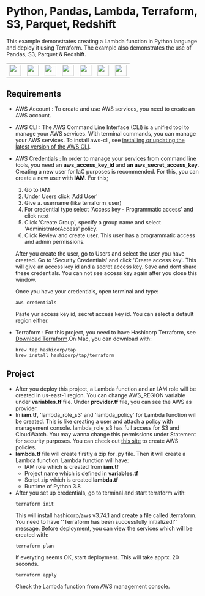 # Python, Pandas, Lambda, Terraform, S3, Parquet, Redshift

This example demonstrates creating a Lambda function in Python language and deploy it using Terraform. The example also demonstrates the use of Pandas, S3, Parquet & Redshift.

<table>
  <tr>
    <td>
    <img src="https://upload.wikimedia.org/wikipedia/commons/thumb/c/c3/Python-logo-notext.svg/1200px-Python-logo-notext.svg.png" width="30"/>
    </td>
    <td>
    <img src="https://encrypted-tbn0.gstatic.com/images?q=tbn:ANd9GcT01Ctpf3nRjz7b9l-om2h2llNA0jL4d_MVtXXXHVF5mWIn5nyMXLgzYscFGZdbhf_LN8M&usqp=CAU" width="30"/>
    </td>
    <td>
    <img src="https://upload.wikimedia.org/wikipedia/commons/8/89/Half-Life_lambda_logo.svg" width="30"/>
    </td>
    <td>
    <img src="https://www.terraform.io/img/docs/tfe_logo.png" width="30"/>
    </td>
    <td>
    <img src="https://upload.wikimedia.org/wikipedia/commons/thumb/b/bc/Amazon-S3-Logo.svg/1200px-Amazon-S3-Logo.svg.png" width="30"/>
    </td>
    <td>
    <img src="https://i0.wp.com/blog.contactsunny.com/wp-content/uploads/2020/04/parquet_logo.jpeg" width="30"/>
    </td>
    <td>
    <img src="https://www.clipartmax.com/png/middle/200-2001778_redshift-amazon-redshift-logo.png" width="30"/>
    </td>
  </tr>
</table>

## Requirements

- AWS Account : To create and use AWS services, you need to create an AWS account.
- AWS CLI : The AWS Command Line Interface (CLI) is a unified tool to manage your AWS services. With terminal commands, you can manage your AWS services. To install aws-cli, see [installing or updating the latest version of the AWS CLI](https://docs.aws.amazon.com/cli/latest/userguide/getting-started-install.html).
- AWS Credentials : In order to manage your services from command line tools, you need an **aws_access_key_id** and **an aws_secret_access_key**. Creating a new user for IaC purposes is recommended. For this, you can create a new user with **IAM**. For this;

  1. Go to IAM
  2. Under Users click 'Add User'
  3. Give a. username (like terraform_user)
  4. For credential type select 'Access key - Programmatic access' and click next
  5. Click 'Create Group', specify a group name and select 'AdministratorAccess' policy.
  6. Click Review and create user. This user has a programmatic access and admin permissions.

  After you create the user, go to Users and select the user you have created. Go to 'Security Credentials' and click 'Create access key'. This will give an access key id and a secret access key. Save and dont share these credentials. You can not see access key again after you close this window.

  Once you have your credentials, open terminal and type:

  ```
  aws credentials
  ```

  Paste yur access key id, secret access key id. You can select a default region either.

- Terraform : For this project, you need to have Hashicorp Terraform, see [Download Terraform](https://www.terraform.io/downloads).On Mac, you can download with:
  ```
  brew tap hashicorp/tap
  brew install hashicorp/tap/terraform
  ```

## Project

- After you deploy this project, a Lambda function and an IAM role will be created in us-east-1 region. You can change AWS_REGION variable under **variables.tf** file. Under **provider.tf** file, you can see the AWS as provider.
- In **iam.tf**, 'lambda_role_s3' and 'lambda_policy' for Lambda function will be created. This is like creating a user and attach a policy with management console. lambda_role_s3 has full access for S3 and CloudWatch. You may wanna change this permissions under Statement for security purposes. You can check out [this site](https://awspolicygen.s3.amazonaws.com/policygen.html) to create AWS policies.
- **lambda.tf** file will create firstly a zip for .py file. Then it will create a Lambda function. Lambda function will have:
  - IAM role which is created from **iam.tf**
  - Project name which is defined in **variables.tf**
  - Script zip which is created **lambda.tf**
  - Runtime of Python 3.8
- After you set up credentials, go to terminal and start terraform with:
  ```
  terraform init
  ```
  This will install hashicorp/aws v3.74.1 and create a file called .terraform. You need to have ''Terraform has been successfully initialized!'' message.
  Before deployment, you can view the services which will be created with:
  ```
  terraform plan
  ```
  If everyting seems OK, start deployment. This will take apprx. 20 seconds.
  ```
  terraform apply
  ```
  Check the Lambda function from AWS management console.
